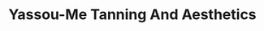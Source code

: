 ---
title: "Yassou-Me Tanning And Aesthetics"
url: /exeter/yassou-me-tanning-and-aesthetics/
shop: beauty
---